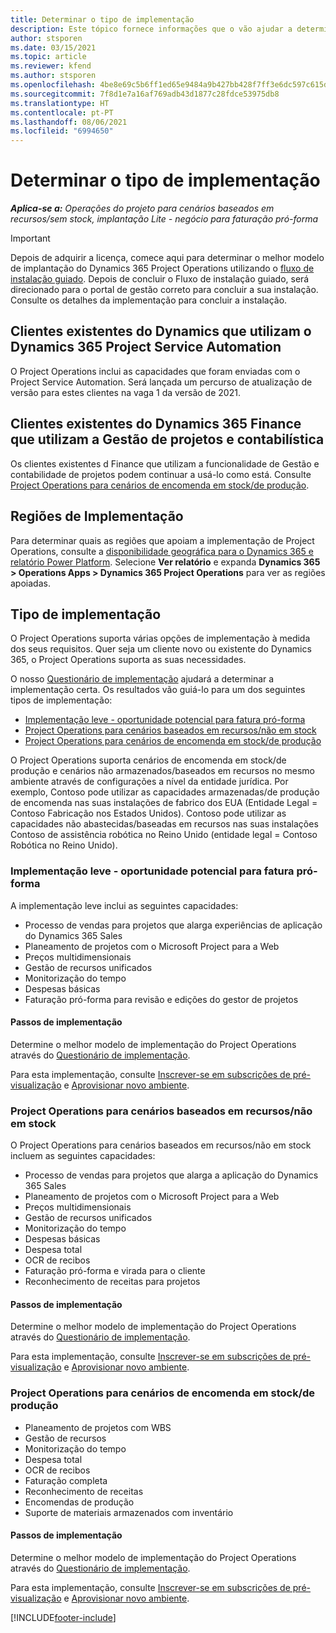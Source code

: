 ```yaml
---
title: Determinar o tipo de implementação
description: Este tópico fornece informações que o vão ajudar a determinar o tipo de implementação correto do Project Operations para a sua empresa.
author: stsporen
ms.date: 03/15/2021
ms.topic: article
ms.reviewer: kfend
ms.author: stsporen
ms.openlocfilehash: 4be8e69c5b6ff1ed65e9484a9b427bb428f7ff3e6dc597c615d5586da52867ef
ms.sourcegitcommit: 7f8d1e7a16af769adb43d1877c28fdce53975db8
ms.translationtype: HT
ms.contentlocale: pt-PT
ms.lasthandoff: 08/06/2021
ms.locfileid: "6994650"
---
```

# <a name="determine-your-deployment-type"></a>Determinar o tipo de implementação

_**Aplica-se a:** Operações do projeto para cenários baseados em recursos/sem stock, implantação Lite - negócio para faturação pró-forma_

> [!IMPORTANT]
> Depois de adquirir a licença, comece aqui para determinar o melhor modelo de implantação do Dynamics 365 Project Operations utilizando o [fluxo de instalação guiado](https://aka.ms/provisionprojectoperations).
> Depois de concluir o Fluxo de instalação guiado, será direcionado para o portal de gestão correto para concluir a sua instalação. Consulte os detalhes da implementação para concluir a instalação.


## <a name="existing-customers-of-dynamics-using-dynamics-365-project-service-automation"></a>Clientes existentes do Dynamics que utilizam o Dynamics 365 Project Service Automation
O Project Operations inclui as capacidades que foram enviadas com o Project Service Automation. Será lançada um percurso de atualização de versão para estes clientes na vaga 1 da versão de 2021.

## <a name="existing-customers-of-dynamics-365-finance-using-project-management-and-accounting"></a>Clientes existentes do Dynamics 365 Finance que utilizam a Gestão de projetos e contabilística 

Os clientes existentes d Finance que utilizam a funcionalidade de Gestão e contabilidade de projetos podem continuar a usá-lo como está. Consulte [Project Operations para cenários de encomenda em stock/de produção](#pma).


## <a name="deployment-regions"></a>Regiões de Implementação
Para determinar quais as regiões que apoiam a implementação de Project Operations, consulte a [disponibilidade geográfica para o Dynamics 365 e relatório Power Platform](https://dynamics.microsoft.com/en-us/geographic-availability/). Selecione **Ver relatório** e expanda **Dynamics 365 > Operations Apps > Dynamics 365 Project Operations** para ver as regiões apoiadas.

## <a name="deployment-types"></a>Tipo de implementação
O Project Operations suporta várias opções de implementação à medida dos seus requisitos. Quer seja um cliente novo ou existente do Dynamics 365, o Project Operations suporta as suas necessidades.

O nosso [Questionário de implementação](https://aka.ms/provisionprojectoperations) ajudará a determinar a implementação certa. Os resultados vão guiá-lo para um dos seguintes tipos de implementação:

- [Implementação leve - oportunidade potencial para fatura pró-forma](#lite)
- [Project Operations para cenários baseados em recursos/não em stock](#integrated)
- [Project Operations para cenários de encomenda em stock/de produção](#pma)

O Project Operations suporta cenários de encomenda em stock/de produção e cenários não armazenados/baseados em recursos no mesmo ambiente através de configurações a nível da entidade jurídica. Por exemplo, Contoso pode utilizar as capacidades armazenadas/de produção de encomenda nas suas instalações de fabrico dos EUA (Entidade Legal = Contoso Fabricação nos Estados Unidos). Contoso pode utilizar as capacidades não abastecidas/baseadas em recursos nas suas instalações Contoso de assistência robótica no Reino Unido (entidade legal = Contoso Robótica no Reino Unido).

### <a name="lite-deployment---deal-to-proforma-invoicing"></a><a  name="lite"></a>Implementação leve - oportunidade potencial para fatura pró-forma

A implementação leve inclui as seguintes capacidades:

- Processo de vendas para projetos que alarga experiências de aplicação do Dynamics 365 Sales
- Planeamento de projetos com o Microsoft Project para a Web
- Preços multidimensionais
- Gestão de recursos unificados
- Monitorização do tempo
- Despesas básicas
- Faturação pró-forma para revisão e edições do gestor de projetos 

#### <a name="deployment-steps"></a>Passos de implementação
Determine o melhor modelo de implementação do Project Operations através do [Questionário de implementação](https://aka.ms/provisionprojectoperations).

Para esta implementação, consulte [Inscrever-se em subscrições de pré-visualização](lite-preview-subscription-sign-up.md) e [Aprovisionar novo ambiente](lite-deployment.md). 


### <a name="project-operations-for-resourcenon-stocked-scenarios"></a><a name="integrated"></a>Project Operations para cenários baseados em recursos/não em stock
O Project Operations para cenários baseados em recursos/não em stock incluem as seguintes capacidades:
 
- Processo de vendas para projetos que alarga a aplicação do Dynamics 365 Sales
- Planeamento de projetos com o Microsoft Project para a Web
- Preços multidimensionais
- Gestão de recursos unificados
- Monitorização do tempo
- Despesas básicas
- Despesa total
- OCR de recibos
- Faturação pró-forma e virada para o cliente 
- Reconhecimento de receitas para projetos

#### <a name="deployment-steps"></a>Passos de implementação
Determine o melhor modelo de implementação do Project Operations através do [Questionário de implementação](https://aka.ms/provisionprojectoperations).

Para esta implementação, consulte [Inscrever-se em subscrições de pré-visualização](resource-sign-up-preview-subscription.md) e [Aprovisionar novo ambiente](resource-provision-new-environment.md). 


### <a name="project-operations-for-stockedproduction-order-scenarios"></a><a name="pma"></a>Project Operations para cenários de encomenda em stock/de produção

- Planeamento de projetos com WBS
- Gestão de recursos
- Monitorização do tempo
- Despesa total
- OCR de recibos
- Faturação completa
- Reconhecimento de receitas
- Encomendas de produção
- Suporte de materiais armazenados com inventário

#### <a name="deployment-steps"></a>Passos de implementação
Determine o melhor modelo de implementação do Project Operations através do [Questionário de implementação](https://aka.ms/provisionprojectoperations).

Para esta implementação, consulte [Inscrever-se em subscrições de pré-visualização](/dynamics365/fin-ops-core/dev-itpro/dev-tools/sign-up-preview-subscription?toc=%2fdynamics365%2ffinance%2ftoc.json) e [Aprovisionar novo ambiente](/dynamics365/fin-ops-core/dev-itpro/deployment/deploy-demo-environment?toc=%2fdynamics365%2ffinance%2ftoc.json). 



[!INCLUDE[footer-include](../includes/footer-banner.md)]